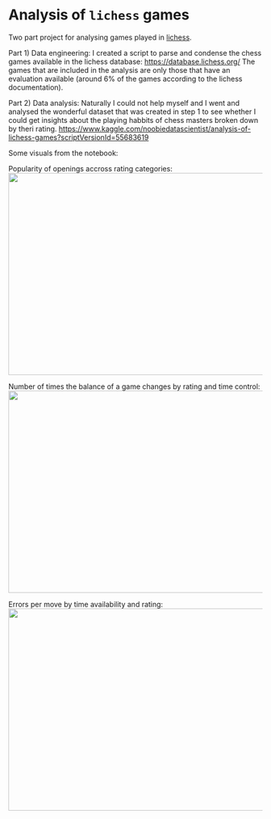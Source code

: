 # Analysis of `lichess` games
Two part project for analysing games played in [lichess](lichess.org). 

Part 1) Data engineering: I created a script to parse and condense the chess games available in the lichess database: https://database.lichess.org/
The games that are included in the analysis are only those that have an evaluation available (around 6% of the games according to the lichess documentation).

Part 2) Data analysis: Naturally I could not help myself and I went and analysed the wonderful dataset that was created in step 1 to see whether I could get insights about the playing habbits of chess masters broken down by theri rating.
https://www.kaggle.com/noobiedatascientist/analysis-of-lichess-games?scriptVersionId=55683619

Some visuals from the notebook:

Popularity of openings accross rating categories:  
<img src="https://user-images.githubusercontent.com/56187121/147279240-93b948a1-93d5-446f-b875-431c0882b809.png" width = 560 height=400/>

Number of times the balance of a game changes by rating and time control:  
<img src="https://user-images.githubusercontent.com/56187121/147279315-fa1e9931-8557-4b6d-9be4-63f5bb9fd878.png" width = 560 height=400/>

Errors per move by time availability and rating:  
<img src="https://user-images.githubusercontent.com/56187121/147279386-f16467e4-5f67-4808-95a5-537d464bdaba.png" width = 560 height=400/>
